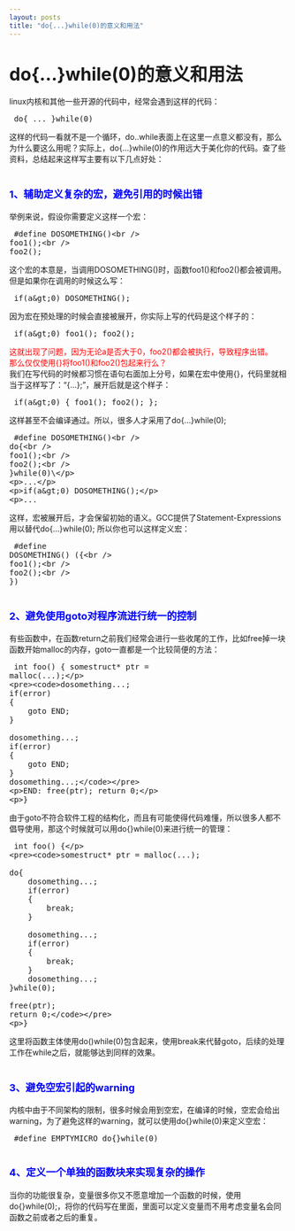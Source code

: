 ```yaml
---
layout: posts
title: "do{...}while(0)的意义和用法"
---
```


# <font size="6">do{...}while(0)的意义和用法</font>
linux内核和其他一些开源的代码中，经常会遇到这样的代码：
<xmp class="prettyprint linenums">
do{
 ...
}while(0)
</xmp>
这样的代码一看就不是一个循环，do..while表面上在这里一点意义都没有，那么为什么要这么用呢？实际上，do{...}while(0)的作用远大于美化你的代码。查了些资料，总结起来这样写主要有以下几点好处：
# <font color="blue" size="4">1、辅助定义复杂的宏，避免引用的时候出错</font>
举例来说，假设你需要定义这样一个宏：
<xmp class="prettyprint linenums">
#define DOSOMETHING()\
               foo1();\
               foo2();
</xmp>
这个宏的本意是，当调用DOSOMETHING()时，函数foo1()和foo2()都会被调用。但是如果你在调用的时候这么写：
<xmp class="prettyprint linenums">
if(a>0)
    DOSOMETHING();
</xmp>
因为宏在预处理的时候会直接被展开，你实际上写的代码是这个样子的：
<xmp class="prettyprint linenums">
if(a>0)
    foo1();
foo2();
</xmp>
<font color="red">这就出现了问题，因为无论a是否大于0，foo2()都会被执行，导致程序出错。<br>
那么仅仅使用{}将foo1()和foo2()包起来行么？</font><br>
我们在写代码的时候都习惯在语句右面加上分号，如果在宏中使用{}，代码里就相当于这样写了：“{...};”，展开后就是这个样子：
<xmp class="prettyprint linenums">
if(a>0)
{
    foo1();
    foo2();
};
</xmp>
这样甚至不会编译通过。所以，很多人才采用了do{...}while(0);
<xmp class="prettyprint linenums">
#define DOSOMETHING() \
        do{ \
          foo1();\
          foo2();\
        }while(0)\
    
...
 
if(a>0)
    DOSOMETHING();
 
...
</xmp>
这样，宏被展开后，才会保留初始的语义。GCC提供了Statement-Expressions用以替代do{...}while(0); 所以你也可以这样定义宏：
<xmp class="prettyprint linenums">
#define DOSOMETHING() ({\
        foo1(); \
        foo2(); \
})
</xmp>
# <font color="blue" size="4">2、避免使用goto对程序流进行统一的控制</font>
有些函数中，在函数return之前我们经常会进行一些收尾的工作，比如free掉一块函数开始malloc的内存，goto一直都是一个比较简便的方法：
<xmp class="prettyprint linenums">
int foo()
{
    somestruct* ptr = malloc(...);
 
    dosomething...;
    if(error)
    {
        goto END;
    }
 
    dosomething...;
    if(error)
    {
        goto END;
    }
    dosomething...;
 
END:
    free(ptr);
    return 0;
 
}
</xmp>
由于goto不符合软件工程的结构化，而且有可能使得代码难懂，所以很多人都不倡导使用，那这个时候就可以用do{}while(0)来进行统一的管理：
<xmp class="prettyprint linenums">
int foo()
{
 
    somestruct* ptr = malloc(...);
 
    do{
        dosomething...;
        if(error)
        {
            break;
        }
 
        dosomething...;
        if(error)
        {
            break;
        }
        dosomething...;
    }while(0);
 
    free(ptr);
    return 0;
 
}
</xmp>
这里将函数主体使用do()while(0)包含起来，使用break来代替goto，后续的处理工作在while之后，就能够达到同样的效果。
# <font color="blue" size="4">3、避免空宏引起的warning</font>
内核中由于不同架构的限制，很多时候会用到空宏，在编译的时候，空宏会给出warning，为了避免这样的warning，就可以使用do{}while(0)来定义空宏：
<xmp class="prettyprint linenums">
#define EMPTYMICRO do{}while(0)
</xmp>
# <font color="blue" size="4">4、定义一个单独的函数块来实现复杂的操作</font>
当你的功能很复杂，变量很多你又不愿意增加一个函数的时候，使用do{}while(0);，将你的代码写在里面，里面可以定义变量而不用考虑变量名会同函数之前或者之后的重复。